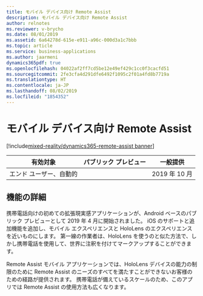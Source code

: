 ```yaml
---
title: モバイル デバイス向け Remote Assist
description: モバイル デバイス向け Remote Assist
author: relnotes
ms.reviewer: v-brycho
ms.date: 08/01/2019
ms.assetid: 6a64278d-615e-e911-a96c-000d3a1c7bbb
ms.topic: article
ms.service: business-applications
ms.author: jaarmeni
dynamics365pdf: true
ms.openlocfilehash: 04022af2ff7cd5be12e49ef429c1cc0f3cacfd51
ms.sourcegitcommit: 2fe3cfa4d291dfe6492f1095c2f01a4fd8b7719a
ms.translationtype: HT
ms.contentlocale: ja-JP
ms.lasthandoff: 08/02/2019
ms.locfileid: "1854352"
---
```

# <a name="remote-assist-for-mobile-phones"></a>モバイル デバイス向け Remote Assist
[!include[mixed-reality/dynamics365-remote-assist banner](../includes/mixed-reality/dynamics365-remote-assist.md)]

| 有効対象    |  パブリック プレビュー | 一般提供 | 
| ---------- | ---------- |---------- |
|エンド ユーザー、自動的|| 2019 年 10 月|






## <a name="feature-details"></a>機能の詳細
<!--feature detail start -->
携帯電話向けの初めての拡張現実感アプリケーションが、Android ベースのパブリック プレビューとして 2019 年 4 月に開始されました。 iOS のサポートと追加機能を追加し、モバイル エクスペリエンスと HoloLens のエクスペリエンスを近いものにします。 第一線の作業者は、HoloLens を使うのと似た方法で、しかし携帯電話を使用して、世界に注釈を付けてマークアップすることができます。 

Remote Assist モバイル アプリケーションでは、HoloLens デバイスの能力の制限のために Remote Assist のニーズのすべてを満たすことができないお客様のための経路が提供されます。 携帯電話が備えているスケールのため、このアプリでは Remote Assist の使用方法も広くなります。
<!--feature detail end -->











